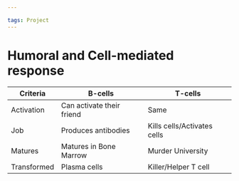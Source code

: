 ```yaml
---

tags: Project 
---
```


# Humoral and Cell-mediated response

| Criteria | B-cells | T-cells |
| --- | --- | --- |
| Activation | Can activate their friend | Same |
| Job | Produces antibodies | Kills cells/Activates cells |
| Matures | Matures in Bone Marrow | Murder University |
| Transformed | Plasma cells | Killer/Helper T cell
